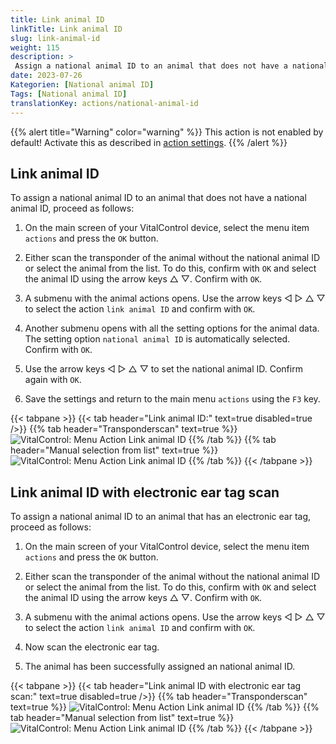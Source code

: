 ```yaml
---
title: Link animal ID
linkTitle: Link animal ID
slug: link-animal-id
weight: 115
description: >
 Assign a national animal ID to an animal that does not have a national animal ID
date: 2023-07-26
Kategorien: [National animal ID]
Tags: [National animal ID]
translationKey: actions/national-animal-id
---
```

{{% alert title="Warning" color="warning" %}}
This action is not enabled by default! Activate this as described in [action settings](../settings/).
{{% /alert %}}

## Link animal ID

To assign a national animal ID to an animal that does not have a national animal ID, proceed as follows:

1. On the main screen of your VitalControl device, select the menu item `actions` and press the `OK` button.

2. Either scan the transponder of the animal without the national animal ID or select the animal from the list. To do this, confirm with `OK` and select the animal ID using the arrow keys △ ▽. Confirm with `OK`.

3. A submenu with the animal actions opens. Use the arrow keys ◁ ▷ △ ▽ to select the action `link animal ID` and confirm with `OK`.

4. Another submenu opens with all the setting options for the animal data. The setting option `national animal ID` is automatically selected. Confirm with `OK`.

5. Use the arrow keys ◁ ▷ △ ▽ to set the national animal ID. Confirm again with `OK`.

6. Save the settings and return to the main menu `actions` using the `F3` key.

{{< tabpane >}}
{{< tab header="Link animal ID:" text=true disabled=true />}}
{{% tab header="Transponderscan" text=true %}}
 ![VitalControl: Menu Action Link animal ID](../images/linkanimalid-scan.png "Link animal ID")
{{% /tab %}}
{{% tab header="Manual selection from list" text=true %}}
 ![VitalControl: Menu Action Link animal ID](../images/linkanimalid.png "Link animal ID")
{{% /tab %}}
{{< /tabpane >}}

## Link animal ID with electronic ear tag scan

To assign a national animal ID to an animal that has an electronic ear tag, proceed as follows:

1. On the main screen of your VitalControl device, select the menu item `actions` and press the `OK` button.

2. Either scan the transponder of the animal without the national animal ID or select the animal from the list. To do this, confirm with `OK` and select the animal ID using the arrow keys △ ▽. Confirm with `OK`.

3. A submenu with the animal actions opens. Use the arrow keys ◁ ▷ △ ▽ to select the action `link animal ID` and confirm with `OK`.

4. Now scan the electronic ear tag.

5. The animal has been successfully assigned an national animal ID.

{{< tabpane >}}
{{< tab header="Link animal ID with electronic ear tag scan:" text=true disabled=true />}}
{{% tab header="Transponderscan" text=true %}}
 ![VitalControl: Menu Action Link animal ID](../images/linkanimalidscan-scan.png "Link animal ID")
{{% /tab %}}
{{% tab header="Manual selection from list" text=true %}}
 ![VitalControl: Menu Action Link animal ID](../images/linkanimalidscan.png "Link animal ID")
{{% /tab %}}
{{< /tabpane >}}
